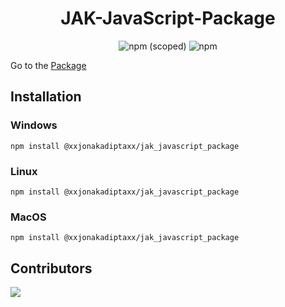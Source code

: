 <div align=center>

# JAK-JavaScript-Package
![npm (scoped)](https://img.shields.io/npm/v/@xxjonakadiptaxx/jak_javascript_package?style=for-the-badge)
![npm](https://img.shields.io/npm/dw/@xxjonakadiptaxx/jak_javascript_package)

</div>

Go to the [Package](https://www.npmjs.com/package/@xxjonakadiptaxx/jak_javascript_package)

## Installation
### Windows
`npm install @xxjonakadiptaxx/jak_javascript_package`

### Linux
`npm install @xxjonakadiptaxx/jak_javascript_package`

### MacOS
`npm install @xxjonakadiptaxx/jak_javascript_package`

## Contributors
<a href = "https://github.com/Jonak-Adipta-Kalita/JAK-JavaScript-Package/graphs/contributors">
	<img src = "https://contrib.rocks/image?repo=Jonak-Adipta-Kalita/JAK-JavaScript-Package" />
</a>

